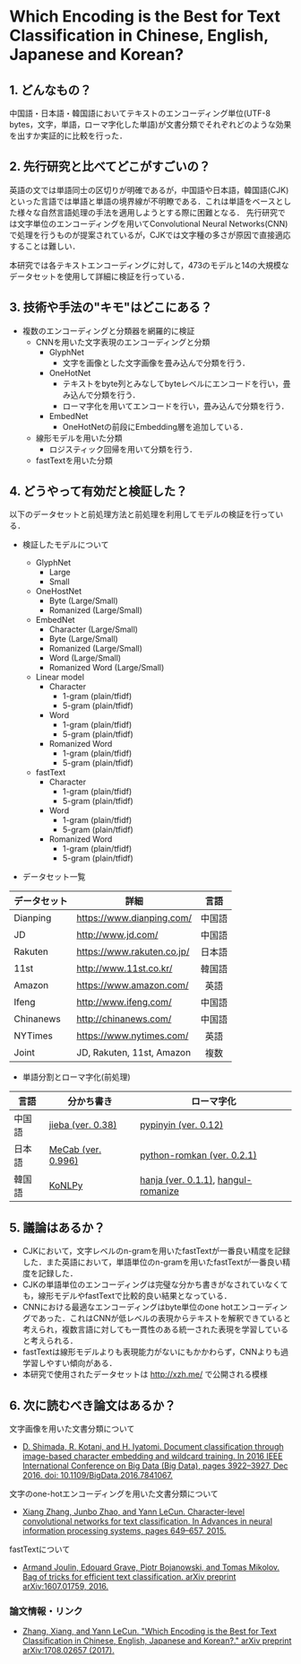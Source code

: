 # Which Encoding is the Best for Text Classification in Chinese, English, Japanese and Korean?

## 1. どんなもの？

中国語・日本語・韓国語においてテキストのエンコーディング単位(UTF-8 bytes，文字，単語，ローマ字化した単語)が文書分類でそれぞれどのような効果を出すか実証的に比較を行った．

## 2. 先行研究と比べてどこがすごいの？

英語の文では単語同士の区切りが明確であるが，中国語や日本語，韓国語(CJK)といった言語では単語と単語の境界線が不明瞭である．これは単語をベースとした様々な自然言語処理の手法を適用しようとする際に困難となる．
先行研究では文字単位のエンコーディングを用いてConvolutional Neural Networks(CNN)で処理を行うものが提案されているが，CJKでは文字種の多さが原因で直接適応することは難しい．

本研究では各テキストエンコーディングに対して，473のモデルと14の大規模なデータセットを使用して詳細に検証を行っている．

## 3. 技術や手法の"キモ"はどこにある？

* 複数のエンコーディングと分類器を網羅的に検証
  * CNNを用いた文字表現のエンコーディングと分類
	* GlyphNet
	  * 文字を画像とした文字画像を畳み込んで分類を行う．
	* OneHotNet
	  * テキストをbyte列とみなしてbyteレベルにエンコードを行い，畳み込んで分類を行う．
	  * ローマ字化を用いてエンコードを行い，畳み込んで分類を行う．
	* EmbedNet
	  * OneHotNetの前段にEmbedding層を追加している．
  * 線形モデルを用いた分類
	* ロジスティック回帰を用いて分類を行う．
  * fastTextを用いた分類

## 4. どうやって有効だと検証した？

以下のデータセットと前処理方法と前処理を利用してモデルの検証を行っている．

* 検証したモデルについて
  * GlyphNet
	* Large
	* Small
  * OneHostNet
	* Byte (Large/Small)
    * Romanized (Large/Small)
  * EmbedNet
	* Character (Large/Small)
    * Byte (Large/Small)
	* Romanized (Large/Small)
	* Word (Large/Small)
	* Romanized Word (Large/Small)
  * Linear model 
	* Character
	  * 1-gram (plain/tfidf)
	  * 5-gram (plain/tfidf)
    * Word
	  * 1-gram (plain/tfidf)
	  * 5-gram (plain/tfidf)
	* Romanized Word
	  * 1-gram (plain/tfidf)
	  * 5-gram (plain/tfidf)
  * fastText
	* Character
	  * 1-gram (plain/tfidf)
	  * 5-gram (plain/tfidf)
    * Word
	  * 1-gram (plain/tfidf)
	  * 5-gram (plain/tfidf)
	* Romanized Word
	  * 1-gram (plain/tfidf)
	  * 5-gram (plain/tfidf)
  
* データセット一覧
  
| データセット | 詳細                       | 言語   | 
|--------------|----------------------------|:------:|
| Dianping     | https://www.dianping.com/  | 中国語 |
| JD           | http://www.jd.com/         | 中国語 |
| Rakuten      | https://www.rakuten.co.jp/ | 日本語 |
| 11st         | http://www.11st.co.kr/     | 韓国語 |
| Amazon       | https://www.amazon.com/    | 英語   |
| Ifeng        | http://www.ifeng.com/      | 中国語 |
| Chinanews    | http://chinanews.com/      | 中国語 |
| NYTimes      | https://www.nytimes.com/   | 英語   |
| Joint        | JD, Rakuten, 11st, Amazon  | 複数   |

* 単語分割とローマ字化(前処理)

| 言語   | 分かち書き                                            | ローマ字化                                                           |
|--------|-------------------------------------------------------|----------------------------------------------------------------------|
| 中国語 | [jieba (ver. 0.38)](https://github.com/fxsjy/jieba)   | [pypinyin (ver. 0.12)](https://github.com/mozillazg/python-pinyin)   |
| 日本語 | [MeCab (ver. 0.996)](http://taku910.github.io/mecab/) | [python-romkan (ver. 0.2.1)](https://www.soimort.org/python-romkan/) |
| 韓国語 | [KoNLPy](http://konlpy.org/en/v0.4.4/)                | [hanja (ver. 0.1.1)](https://github.com/suminb/hanja), [hangul-romanize](https://github.com/youknowone/hangul-romanize) |

## 5. 議論はあるか？

* CJKにおいて，文字レベルのn-gramを用いたfastTextが一番良い精度を記録した．また英語において，単語単位のn-gramを用いたfastTextが一番良い精度を記録した．
* CJKの単語単位のエンコーディングは完璧な分かち書きがなされていなくても，線形モデルやfastTextで比較的良い結果となっている．
* CNNにおける最適なエンコーディングはbyte単位のone hotエンコーディングであった．これはCNNが低レベルの表現からテキストを解釈できていると考えられ，複数言語に対しても一貫性のある統一された表現を学習していると考えられる．
* fastTextは線形モデルよりも表現能力がないにもかかわらず，CNNよりも過学習しやすい傾向がある．
* 本研究で使用されたデータセットは http://xzh.me/ で公開される模様

## 6. 次に読むべき論文はあるか？

文字画像を用いた文書分類について
* [D. Shimada, R. Kotani, and H. Iyatomi. Document classification through image-based character embedding and wildcard training. In 2016 IEEE International Conference on Big Data (Big Data), pages 3922–3927, Dec 2016. doi: 10.1109/BigData.2016.7841067.](http://ucrel.lancs.ac.uk/bignlp2016/Shimada.pdf)

文字のone-hotエンコーディングを用いた文書分類について
* [Xiang Zhang, Junbo Zhao, and Yann LeCun. Character-level convolutional networks for text classification. In Advances in neural information processing systems, pages 649–657, 2015.](http://papers.nips.cc/paper/5782-character-level-convolutional-networks-for-text-classification.pdf)

fastTextについて
* [Armand Joulin, Edouard Grave, Piotr Bojanowski, and Tomas Mikolov. Bag of tricks for efficient text classification. arXiv preprint arXiv:1607.01759, 2016.](https://arxiv.org/pdf/1607.01759)

### 論文情報・リンク

* [Zhang, Xiang, and Yann LeCun. "Which Encoding is the Best for Text Classification in Chinese, English, Japanese and Korean?." arXiv preprint arXiv:1708.02657 (2017).](https://arxiv.org/pdf/1708.02657)
